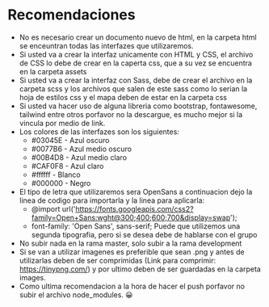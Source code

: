 # Recomendaciones
* No es necesario crear un documento nuevo de html, en la carpeta html se enceuntran todas las interfazes que utilizaremos.
* Si usted va a crear la interfaz unicamente con HTML y CSS, el archivo de CSS lo debe de crear en la caperta css, que a su vez se encuentra en la carpeta assets
* Si usted va a crear la interfaz con Sass, debe de crear el archivo en la carpeta scss y los archivos que salen de este sass como lo serian la hoja de estilos css y el mapa deben de estar en la carpeta css
* Si usted va hacer uso de alguna libreria como bootstrap, fontawesome, tailwind entre otros porfavor no la descargue, es mucho mejor si la vincula por medio de link.
* Los colores de las interfazes son los siguientes:
    * #03045E  - Azul oscuro
    * #0077B6  - Azul medio oscuro
    * #00B4D8  - Azul medio claro
    * #CAF0F8  - Azul claro
    * #ffffff  - Blanco
    * #000000  - Negro
* El tipo de letra que utilizaremos sera OpenSans a continuacion dejo la linea de codigo para importarla y la linea para aplicarla:
    * @import url('https://fonts.googleapis.com/css2?family=Open+Sans:wght@300;400;600;700&display=swap');
    * font-family: 'Open Sans', sans-serif;
Puede que utilizemos una segunda tipografia, pero si se desea debe de hablarse con el grupo
* No subir nada en la rama master, solo subir a la rama development
* Si se van a utilizar imagenes es preferible que sean .png y antes de utilizarlas deben de ser comprimidas (Link para comprimir: https://tinypng.com/) y por ultimo deben de ser guardadas en la carpeta images.
* Como ultima recomendacion a la hora de hacer el push porfavor no subir el archivo node_modules.
😀